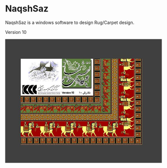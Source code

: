 # NaqshSaz

NaqshSaz is a windows software to design Rug/Carpet design.

Version 10

![NaqshSaz naghsaz software to design rug/carpet images](preview.jpg)

